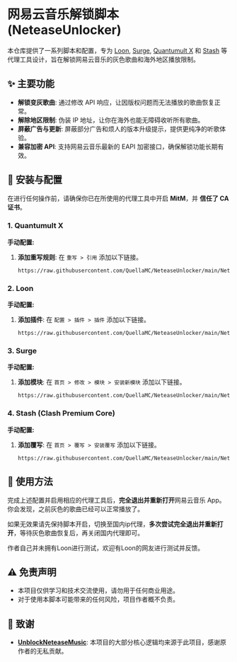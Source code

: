 # 网易云音乐解锁脚本 (NeteaseUnlocker)

本仓库提供了一系列脚本和配置，专为 [Loon](https://www.google.com/search?q=Loon%20app), [Surge](https://www.google.com/search?q=Surge%20app), [Quantumult X](https://www.google.com/search?q=Quantumult%20X%20app) 和 [Stash](https://www.google.com/search?q=Stash%20app) 等代理工具设计，旨在解锁网易云音乐的灰色歌曲和海外地区播放限制。

## ✨ 主要功能

* **解锁变灰歌曲**: 通过修改 API 响应，让因版权问题而无法播放的歌曲恢复正常。
* **解除地区限制**: 伪装 IP 地址，让你在海外也能无障碍收听所有歌曲。
* **屏蔽广告与更新**: 屏蔽部分广告和烦人的版本升级提示，提供更纯净的听歌体验。
* **兼容加密 API**: 支持网易云音乐最新的 EAPI 加密接口，确保解锁功能长期有效。

## 🚀 安装与配置

在进行任何操作前，请确保你已在所使用的代理工具中开启 **MitM**，并 **信任了 CA 证书**。

### **1. Quantumult X**

**手动配置:**

1.  **添加重写规则**: 在 `重写 > 引用` 添加以下链接。
    ```
    https://raw.githubusercontent.com/QuellaMC/NeteaseUnlocker/main/NeteaseUnlocker.snippet
    ```

### **2. Loon**

**手动配置:**

1.  **添加插件**: 在 `配置 > 插件 > 插件` 添加以下链接。
    ```
    https://raw.githubusercontent.com/QuellaMC/NeteaseUnlocker/main/NeteaseUnlocker.plugin
    ```


### **3. Surge**

**手动配置:**

1.  **添加模块**: 在 `首页 > 修改 > 模块 > 安装新模块` 添加以下链接。
    ```
    https://raw.githubusercontent.com/QuellaMC/NeteaseUnlocker/main/NeteaseUnlocker.sgmodule
    ```

### **4. Stash (Clash Premium Core)**

**手动配置:**

1.  **添加覆写**: 在 `首页 > 覆写 > 安装覆写` 添加以下链接。
    ```
    https://raw.githubusercontent.com/QuellaMC/NeteaseUnlocker/main/NeteaseUnlocker.stoverride
    ```

## 🎵 使用方法

完成上述配置并启用相应的代理工具后，**完全退出并重新打开**网易云音乐 App。你会发现，之前灰色的歌曲已经可以正常播放了。

如果无效果请先保持脚本开启，切换至国内ip代理，**多次尝试完全退出并重新打开**，等待灰色歌曲恢复后，再关闭国内代理即可。

作者自己并未拥有Loon进行测试，欢迎有Loon的网友进行测试并反馈。

## ⚠️ 免责声明

* 本项目仅供学习和技术交流使用，请勿用于任何商业用途。
* 对于使用本脚本可能带来的任何风险，项目作者概不负责。

## 🙏 致谢

* [**UnblockNeteaseMusic**](https://github.com/UnblockNeteaseMusic/server): 本项目的大部分核心逻辑均来源于此项目，感谢原作者的无私贡献。

